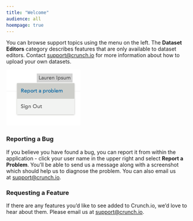 ```yaml
---
title: "Welcome"
audience: all
hoempage: true
---
```


<p>You can browse support topics using the menu on the left. The <strong>Dataset Editors</strong> category describes features that are only available to dataset editors. Contact <a href="mailto:support@crunch.io">support@crunch.io</a> for more information about how to upload your own datasets.</p>
<p><img class="pull-right" src="images/ReportBug.png" alt="" /></p>
<h3>Reporting a Bug</h3>
<p>If you believe you have found a bug, you can report it from within the application - click your user name in the upper right and select <strong>Report a Problem</strong>. You’ll be able to send us a message along with a screenshot which should help us to diagnose the problem. You can also email us at <a href="mailto:support@crunch.io">support@crunch.io</a>. </p>
<h3>Requesting a Feature</h3>
<p>If there are any features you’d like to see added to Crunch.io, we’d love to hear about them. Please email us at <a href="mailto:support@crunch.io">support@crunch.io</a>.</p>

